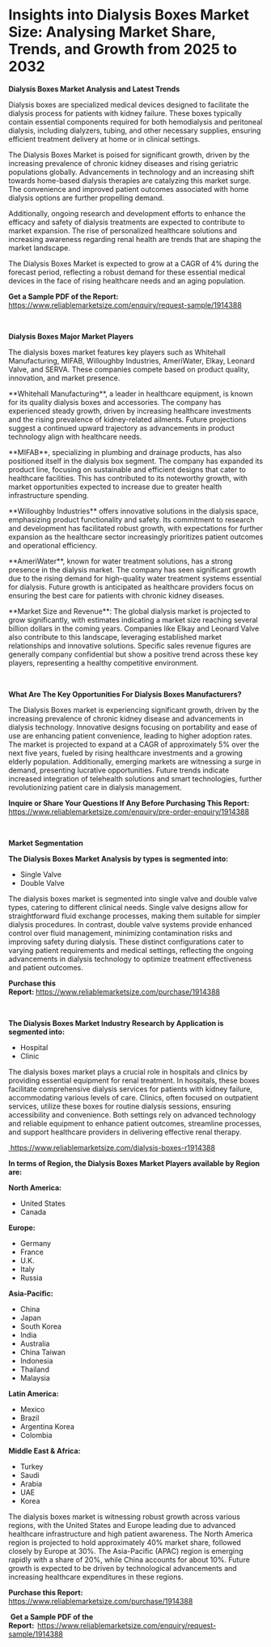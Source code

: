 <p><h1>Insights into Dialysis Boxes Market Size: Analysing Market Share, Trends, and Growth from 2025 to 2032</h1></p><p><strong>Dialysis Boxes Market Analysis and Latest Trends</strong></p>
<p><p>Dialysis boxes are specialized medical devices designed to facilitate the dialysis process for patients with kidney failure. These boxes typically contain essential components required for both hemodialysis and peritoneal dialysis, including dialyzers, tubing, and other necessary supplies, ensuring efficient treatment delivery at home or in clinical settings.</p><p>The Dialysis Boxes Market is poised for significant growth, driven by the increasing prevalence of chronic kidney diseases and rising geriatric populations globally. Advancements in technology and an increasing shift towards home-based dialysis therapies are catalyzing this market surge. The convenience and improved patient outcomes associated with home dialysis options are further propelling demand.</p><p>Additionally, ongoing research and development efforts to enhance the efficacy and safety of dialysis treatments are expected to contribute to market expansion. The rise of personalized healthcare solutions and increasing awareness regarding renal health are trends that are shaping the market landscape.</p><p>The Dialysis Boxes Market is expected to grow at a CAGR of 4% during the forecast period, reflecting a robust demand for these essential medical devices in the face of rising healthcare needs and an aging population.</p></p>
<p><strong>Get a Sample PDF of the Report:&nbsp;</strong> <a href="https://www.reliablemarketsize.com/enquiry/request-sample/1914388?utm_campaign=1901&utm_medium=2&utm_source=Github&utm_content=ia&utm_term=13042025&utm_id=dialysis-boxes">https://www.reliablemarketsize.com/enquiry/request-sample/1914388</a></p>
<p>&nbsp;</p>
<p><strong>Dialysis Boxes Major Market Players</strong></p>
<p><p>The dialysis boxes market features key players such as Whitehall Manufacturing, MIFAB, Willoughby Industries, AmeriWater, Elkay, Leonard Valve, and SERVA. These companies compete based on product quality, innovation, and market presence.</p><p>**Whitehall Manufacturing**, a leader in healthcare equipment, is known for its quality dialysis boxes and accessories. The company has experienced steady growth, driven by increasing healthcare investments and the rising prevalence of kidney-related ailments. Future projections suggest a continued upward trajectory as advancements in product technology align with healthcare needs.</p><p>**MIFAB**, specializing in plumbing and drainage products, has also positioned itself in the dialysis box segment. The company has expanded its product line, focusing on sustainable and efficient designs that cater to healthcare facilities. This has contributed to its noteworthy growth, with market opportunities expected to increase due to greater health infrastructure spending.</p><p>**Willoughby Industries** offers innovative solutions in the dialysis space, emphasizing product functionality and safety. Its commitment to research and development has facilitated robust growth, with expectations for further expansion as the healthcare sector increasingly prioritizes patient outcomes and operational efficiency.</p><p>**AmeriWater**, known for water treatment solutions, has a strong presence in the dialysis market. The company has seen significant growth due to the rising demand for high-quality water treatment systems essential for dialysis. Future growth is anticipated as healthcare providers focus on ensuring the best care for patients with chronic kidney diseases.</p><p>**Market Size and Revenue**: The global dialysis market is projected to grow significantly, with estimates indicating a market size reaching several billion dollars in the coming years. Companies like Elkay and Leonard Valve also contribute to this landscape, leveraging established market relationships and innovative solutions. Specific sales revenue figures are generally company confidential but show a positive trend across these key players, representing a healthy competitive environment.</p></p>
<p>&nbsp;</p>
<p><strong>What Are The Key Opportunities For Dialysis Boxes Manufacturers?</strong></p>
<p><p>The Dialysis Boxes market is experiencing significant growth, driven by the increasing prevalence of chronic kidney disease and advancements in dialysis technology. Innovative designs focusing on portability and ease of use are enhancing patient convenience, leading to higher adoption rates. The market is projected to expand at a CAGR of approximately 5% over the next five years, fueled by rising healthcare investments and a growing elderly population. Additionally, emerging markets are witnessing a surge in demand, presenting lucrative opportunities. Future trends indicate increased integration of telehealth solutions and smart technologies, further revolutionizing patient care in dialysis management.</p></p>
<p><strong>Inquire or Share Your Questions If Any Before Purchasing This Report:</strong> <a href="https://www.reliablemarketsize.com/enquiry/pre-order-enquiry/1914388?utm_campaign=1901&utm_medium=2&utm_source=Github&utm_content=ia&utm_term=13042025&utm_id=dialysis-boxes">https://www.reliablemarketsize.com/enquiry/pre-order-enquiry/1914388</a></p>
<p>&nbsp;</p>
<p><strong>Market Segmentation</strong></p>
<p><strong>The Dialysis Boxes Market Analysis by types is segmented into:</strong></p>
<p><ul><li>Single Valve</li><li>Double Valve</li></ul></p>
<p><p>The dialysis boxes market is segmented into single valve and double valve types, catering to different clinical needs. Single valve designs allow for straightforward fluid exchange processes, making them suitable for simpler dialysis procedures. In contrast, double valve systems provide enhanced control over fluid management, minimizing contamination risks and improving safety during dialysis. These distinct configurations cater to varying patient requirements and medical settings, reflecting the ongoing advancements in dialysis technology to optimize treatment effectiveness and patient outcomes.</p></p>
<p><strong>Purchase this Report:&nbsp;</strong><a href="https://www.reliablemarketsize.com/purchase/1914388?utm_campaign=1901&utm_medium=2&utm_source=Github&utm_content=ia&utm_term=13042025&utm_id=dialysis-boxes">https://www.reliablemarketsize.com/purchase/1914388</a></p>
<p>&nbsp;</p>
<p><strong>The Dialysis Boxes Market Industry Research by Application is segmented into:</strong></p>
<p><ul><li>Hospital</li><li>Clinic</li></ul></p>
<p><p>The dialysis boxes market plays a crucial role in hospitals and clinics by providing essential equipment for renal treatment. In hospitals, these boxes facilitate comprehensive dialysis services for patients with kidney failure, accommodating various levels of care. Clinics, often focused on outpatient services, utilize these boxes for routine dialysis sessions, ensuring accessibility and convenience. Both settings rely on advanced technology and reliable equipment to enhance patient outcomes, streamline processes, and support healthcare providers in delivering effective renal therapy.</p></p>
<p><a href="https://www.reliablemarketsize.com/dialysis-boxes-r1914388?utm_campaign=1901&utm_medium=2&utm_source=Github&utm_content=ia&utm_term=13042025&utm_id=dialysis-boxes">&nbsp;https://www.reliablemarketsize.com/dialysis-boxes-r1914388</a></p>
<p><strong>In terms of Region, the Dialysis Boxes Market Players available by Region are:</strong></p>
<p>
    <p> <strong> North America: </strong>
        <ul>
            <li>United States</li>
            <li>Canada</li>
        </ul>
        </p> 
    <p> <strong> Europe: </strong>
        <ul>
            <li>Germany</li>
            <li>France</li>
            <li>U.K.</li>
            <li>Italy</li>
            <li>Russia</li>
        </ul>
        </p> 
    <p> <strong> Asia-Pacific: </strong>
        <ul>
            <li>China</li>
            <li>Japan</li>
            <li>South Korea</li>
            <li>India</li>
            <li>Australia</li>
            <li>China Taiwan</li>
            <li>Indonesia</li>
            <li>Thailand</li>
            <li>Malaysia</li>
        </ul>
        </p> 
    <p> <strong> Latin America: </strong>
        <ul>
            <li>Mexico</li>
            <li>Brazil</li>
            <li>Argentina Korea</li>
            <li>Colombia</li>
        </ul>
        </p> 
    <p> <strong> Middle East & Africa: </strong>
        <ul>
            <li>Turkey</li>
            <li>Saudi</li>
            <li>Arabia</li>
            <li>UAE</li>
            <li>Korea</li>
        </ul>
    </p>
    </p>
<p><p>The dialysis boxes market is witnessing robust growth across various regions, with the United States and Europe leading due to advanced healthcare infrastructure and high patient awareness. The North America region is projected to hold approximately 40% market share, followed closely by Europe at 30%. The Asia-Pacific (APAC) region is emerging rapidly with a share of 20%, while China accounts for about 10%. Future growth is expected to be driven by technological advancements and increasing healthcare expenditures in these regions.</p></p>
<p><strong>Purchase this Report: </strong><a href="https://www.reliablemarketsize.com/purchase/1914388?utm_campaign=1901&utm_medium=2&utm_source=Github&utm_content=ia&utm_term=13042025&utm_id=dialysis-boxes">https://www.reliablemarketsize.com/purchase/1914388</a></p>
<p>&nbsp;<strong>Get a Sample PDF of the Report:&nbsp;&nbsp;</strong><a href="https://www.reliablemarketsize.com/enquiry/request-sample/1914388?utm_campaign=1901&utm_medium=2&utm_source=Github&utm_content=ia&utm_term=13042025&utm_id=dialysis-boxes">https://www.reliablemarketsize.com/enquiry/request-sample/1914388</a></p>
<p><strong></strong></p>
<p><p></p><p></p><p></p></p>